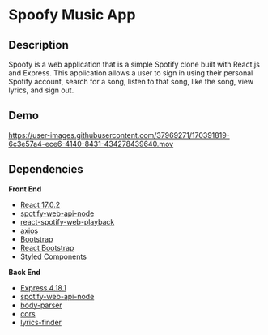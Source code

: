 # Spoofy Music App

## Description

Spoofy is a web application that is a simple Spotify clone built with React.js and Express.
This application allows a user to sign in using their personal Spotify account, search for a song, listen to that song, like the song, view lyrics, and sign out.

## Demo

https://user-images.githubusercontent.com/37969271/170391819-6c3e57a4-ece6-4140-8431-434278439640.mov


## Dependencies

**Front End**

- [React 17.0.2](https://reactjs.org/docs/getting-started.html)
- [spotify-web-api-node](https://github.com/thelinmichael/spotify-web-api-node)
- [react-spotify-web-playback](https://www.npmjs.com/package/react-spotify-web-playback)
- [axios](https://www.npmjs.com/package/axios)
- [Bootstrap](https://getbootstrap.com/docs/5.2/getting-started/introduction/)
- [React Bootstrap](https://react-bootstrap.github.io/)
- [Styled Components](https://styled-components.com/docs)

**Back End**

- [Express 4.18.1](https://expressjs.com/en/starter/installing.html)
- [spotify-web-api-node](https://github.com/thelinmichael/spotify-web-api-node)
- [body-parser](http://expressjs.com/en/resources/middleware/body-parser.html)
- [cors](https://www.npmjs.com/package/cors#simple-usage-enable-all-cors-requests)
- [lyrics-finder](https://www.npmjs.com/package/lyrics-finder)
